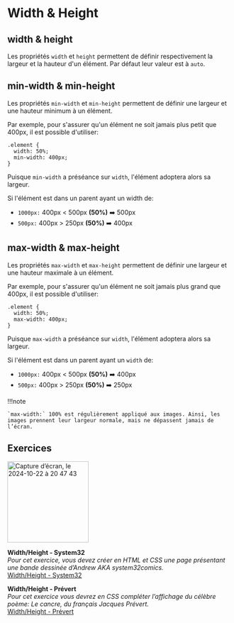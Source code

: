 # Width & Height

## width & height

Les propriétés `width` et `height` permettent de définir respectivement la largeur et la hauteur d'un élément. Par défaut leur valeur est à `auto`.


## min-width & min-height

Les propriétés `min-width` et `min-height` permettent de définir une largeur et une hauteur minimum à un élément.

Par exemple, pour s'assurer qu'un élément ne soit jamais plus petit que 400px, il est possible d'utiliser:

```
.element {
  width: 50%;
  min-width: 400px;
}
```

Puisque `min-width` a préséance sur `width`, l'élément adoptera alors sa largeur.

Si l'élément est dans un parent ayant un width de:


- `1000px:` 400px < 500px <b>(50%)</b> ➡️ 500px
- `500px:` 400px > 250px <b>(50%)</b> ➡️ 400px


## max-width & max-height

Les propriétés `max-width` et `max-height` permettent de définir une largeur et une hauteur maximale à un élément.

Par exemple, pour s'assurer qu'un élément ne soit jamais plus grand que 400px, il est possible d'utiliser:

```
.element {
  width: 50%;
  max-width: 400px;
}
```

Puisque `max-width` a préséance sur `width`, l'élément adoptera alors sa largeur.

Si l'élément est dans un parent ayant un `width` de:

- `1000px:` 400px < 500px <b>(50%)</b> ➡️ 400px
- `500px:` 400px > 250px <b>(50%)</b> ➡️ 250px

!!!note

    `max-width:` 100% est régulièrement appliqué aux images. Ainsi, les images prennent leur largeur normale, mais ne dépassent jamais de l’écran.


## Exercices

<div class="grid grid-auto" markdown>

<img width="183" alt="Capture d’écran, le 2024-10-22 à 20 47 43" src="https://github.com/user-attachments/assets/278ce129-7bec-424b-8424-9457b6b89c67">


  **Width/Height - System32**<br>
  _Pour cet exercice, vous devez créer en HTML et CSS une page présentant une bande dessinée d’Andrew AKA system32comics._<br>
  [Width/Height - System32](https://tim-montmorency.com/compendium/582-111%E2%80%93web1/exercices/system-32.html)
</div>

<div class="grid grid-auto" markdown>

  **Width/Height - Prévert**<br>
  _Pour cet exercice vous devrez en CSS compléter l’affichage du célèbre poème: Le cancre, du français Jacques Prévert._<br>
  [Width/Height - Prévert](https://tim-montmorency.com/compendium/582-111%E2%80%93web1/exercices/prevert.html)</div>

